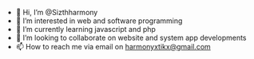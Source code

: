 - 👋 Hi, I’m @Sizthharmony
- 👀 I’m interested in web and software programming
- 🌱 I’m currently learning javascript and php
- 💞️ I’m looking to collaborate on website and system app developments
- 📫 How to reach me via email on harmonyxtikx@gmail.com

<!---
Sizthharmony/Sizthharmony is a ✨ special ✨ repository because its `README.md` (this file) appears on your GitHub profile.
You can click the Preview link to take a look at your changes.
--->

